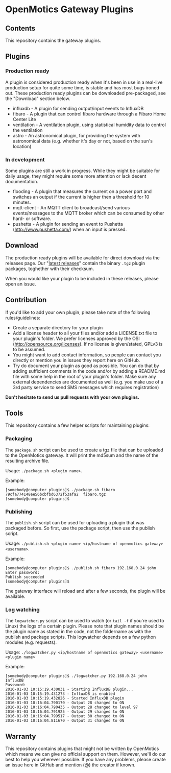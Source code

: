 # OpenMotics Gateway Plugins

## Contents

This repository contains the gateway plugins.

## Plugins

### Production ready

A plugin is considered production ready when it's been in use in a real-live production setup for quite some time,
is stable and has most bugs ironed out. These production ready plugins can be downloaded pre-packaged, see the "Download" section below.

* influxdb - A plugin for sending output/input events to InfluxDB
* fibaro - A plugin that can control fibaro hardware through a Fibaro Home Center Lite
* ventilation - A ventilation plugin, using statistical humidity data to control the ventilation
* astro - An astronomical plugin, for providing the system with astronomical data (e.g. whether it's day or not, based on the sun's location)

### In development

Some plugins are still a work in progress. While they might be suitable for daily usage, they might require some more attention or lack decent
documentation.

* flooding - A plugin that measures the current on a power port and switches an output if the current is higher then a threshold for 10 minutes.
* mqtt-client - An MQTT client to broadcast/send various events/messages to the MQTT broker which can be consumed by other hard- or software.
* pushetta - A plugin for sending an event to Pushetta (http://www.pushetta.com/) when an input is pressed.

## Download

The production ready plugins will be available for direct download via the releases page. Our "[latest releases](https://github.com/openmotics/plugins/releases/tag/releases)"
contain the binary ```.tgz``` plugin packages, toghether with their checksum.

When you would like your plugin to be included in these releases, please open an issue.

## Contribution

If you'd like to add your own plugin, please take note of the following rules/guidelines:
* Create a separate directory for your plugin
* Add a license header to all your files and/or add a LICENSE.txt file to your plugin's folder. We prefer licenses approved by the OSI (http://opensource.org/licenses). If no license is given/stated, GPLv3 is to be assumed.
* You might want to add contact information, so people can contact you directly or mention you in issues they report here on GitHub.
* Try do document your plugin as good as possible. You can do that by adding sufficient comments in the code and/or by adding a README.md file with some help in the root of your plugin's folder. Make sure any external dependencies are documented as well (e.g. you make use of a 3rd party service to send SMS messages which requires registration)

**Don't hesitate to send us pull requests with your own plugins.**

## Tools

This repository contains a few helper scripts for maintaining plugins:

### Packaging

The ```package.sh``` script can be used to create a tgz file that can be uploaded to the OpenMotics gateway. It will print the md5sum and the name of the resulting archive file.

Usage: ```./package.sh <plugin name>```.

Example:

```
[somebody@computer plugins]$ ./package.sh fibaro
79cfa774148ee56bcbfbd6372f53afa2  fibaro.tgz
[somebody@computer plugins]$
```

### Publishing

The ```publish.sh``` script can be used for uploading a plugin that was packaged before. So first, use the package script, then use the publish script.

Usage: ```./publish.sh <plugin name> <ip/hostname of openmotics gateway> <username>```.

Example:

```
[somebody@computer plugins]$ ./publish.sh fibaro 192.168.0.24 john
Enter password:
Publish succeeded
[somebody@computer plugins]$
```

The gateway interface will reload and after a few seconds, the plugin will be available.

### Log watching

The ```logwatcher.py``` script can be used to watch (or ```tail -f``` if you're used to Linux) the logs of a certain plugin. Please note that plugin names should be the
plugin name as stated in the code, not the foldername as with the publish and package scripts. This logwatcher depends on a few python modules (e.g. requests).

Usage: ```./logwatcher.py <ip/hostname of openmotics gateway> <username> <plugin name>```

Example:

```
[somebody@computer plugins]$ ./logwatcher.py 192.168.0.24 john InfluxDB
Password:
2016-01-03 10:15:19.430031 - Starting InfluxDB plugin...
2016-01-03 10:15:19.431273 - InfluxDB is enabled
2016-01-03 10:15:19.432826 - Started InfluxDB plugin
2016-01-03 10:16:04.790170 - Output 28 changed to ON
2016-01-03 10:16:04.790435 - Output 28 changed to level 97
2016-01-03 10:16:04.791925 - Output 29 changed to ON
2016-01-03 10:16:04.799517 - Output 30 changed to ON
2016-01-03 10:16:04.811670 - Output 31 changed to ON
```

## Warranty

This repository contains plugins that might not be written by OpenMotics which means we can give no official support on them. However, we'll do our best to help you wherever possible. If you have any problems, please create an issue here in GitHub and mention (@<username>) the creator if known.

